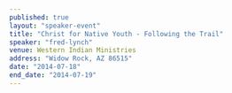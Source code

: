 ```yaml
---
published: true
layout: "speaker-event"
title: "Christ for Native Youth - Following the Trail"
speaker: "fred-lynch"
venue: Western Indian Ministries
address: "Widow Rock, AZ 86515"
date: "2014-07-18"
end_date: "2014-07-19"
---
```



